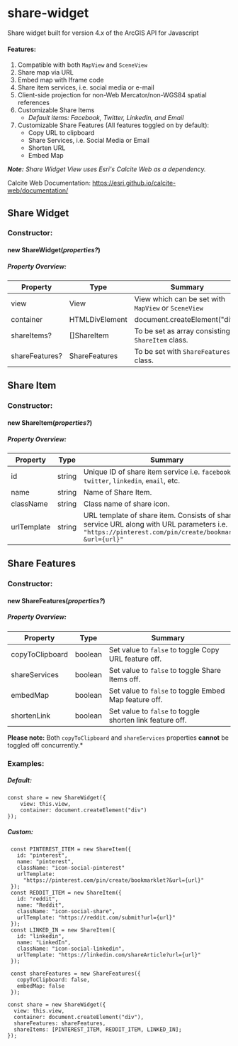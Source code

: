 # share-widget

Share widget built for version 4.x of the ArcGIS API for Javascript

#### Features:

1.  Compatible with both `MapView` and `SceneView`
2.  Share map via URL
3.  Embed map with Iframe code
4.  Share item services, i.e. social media or e-mail
5.  Client-side projection for non-Web Mercator/non-WGS84 spatial references
6.  Customizable Share Items
    - _Default items: Facebook, Twitter, LinkedIn, and Email_
7.  Customizable Share Features (All features toggled on by default):
    - Copy URL to clipboard
    - Share Services, i.e. Social Media or Email
    - Shorten URL
    - Embed Map

***Note:** Share Widget View uses Esri's Calcite Web as a dependency.*

Calcite Web Documentation: https://esri.github.io/calcite-web/documentation/

## Share Widget

### Constructor:

#### new **ShareWidget(_properties?_)**

##### Property Overview:

| Property       | Type           | Summary                                             |
| -------------- | -------------- | --------------------------------------------------- |
| view           | View           | View which can be set with `MapView` or `SceneView` |
| container      | HTMLDivElement | document.createElement("div")                       |
| shareItems?    | []ShareItem    | To be set as array consisting of `ShareItem` class. |
| shareFeatures? | ShareFeatures  | To be set with `ShareFeatures` class.               |

## Share Item

### Constructor:

#### new **ShareItem(_properties?_)**

##### Property Overview:

| Property    | Type   | Summary                                                                                                                                              |
| ----------- | ------ | ---------------------------------------------------------------------------------------------------------------------------------------------------- |
| id          | string | Unique ID of share item service i.e. `facebook`, `twitter`, `linkedin`, `email`, etc.                                                                |
| name        | string | Name of Share Item.                                                                                                                                  |
| className   | string | Class name of share icon.                                                                                                                            |
| urlTemplate | string | URL template of share item. Consists of share service URL along with URL parameters i.e. `"https://pinterest.com/pin/create/bookmarklet?&url={url}"` |

## Share Features

### Constructor:

#### new **ShareFeatures(_properties?_)**

##### Property Overview:

| Property        | Type    | Summary                                                  |
| --------------- | ------- | -------------------------------------------------------- |
| copyToClipboard | boolean | Set value to `false` to toggle Copy URL feature off.     |
| shareServices   | boolean | Set value to `false` to toggle Share Items off.          |
| embedMap        | boolean | Set value to `false` to toggle Embed Map feature off.    |
| shortenLink     | boolean | Set value to `false` to toggle shorten link feature off. |

**Please note:** Both `copyToClipboard` and `shareServices` properties **cannot** be toggled off concurrently.\*

### **Examples:**

##### Default:

```
const share = new ShareWidget({
    view: this.view,
    container: document.createElement("div")
});
```

##### Custom:

```
 const PINTEREST_ITEM = new ShareItem({
   id: "pinterest",
   name: "pinterest",
   className: "icon-social-pinterest"
   urlTemplate:
     "https://pinterest.com/pin/create/bookmarklet?&url={url}"
 });
 const REDDIT_ITEM = new ShareItem({
   id: "reddit",
   name: "Reddit",
   className: "icon-social-share",
   urlTemplate: "https://reddit.com/submit?url={url}"
 });
 const LINKED_IN = new ShareItem({
   id: "linkedin",
   name: "LinkedIn",
   className: "icon-social-linkedin",
   urlTemplate: "https://linkedin.com/shareArticle?url={url}"
 });

 const shareFeatures = new ShareFeatures({
   copyToClipboard: false,
   embedMap: false
 });

const share = new ShareWidget({
  view: this.view,
  container: document.createElement("div"),
  shareFeatures: shareFeatures,
  shareItems: [PINTEREST_ITEM, REDDIT_ITEM, LINKED_IN];
});
```
